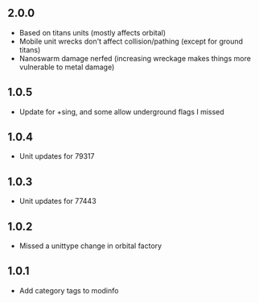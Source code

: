 ## 2.0.0

- Based on titans units (mostly affects orbital)
- Mobile unit wrecks don't affect collision/pathing (except for ground titans)
- Nanoswarm damage nerfed (increasing wreckage makes things more vulnerable to metal damage)

## 1.0.5

- Update for +sing, and some allow underground flags I missed

## 1.0.4

- Unit updates for 79317

## 1.0.3

- Unit updates for 77443

## 1.0.2

- Missed a unittype change in orbital factory

## 1.0.1

- Add category tags to modinfo

